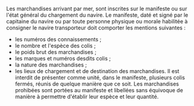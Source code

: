 Les marchandises arrivant par mer, sont inscrites sur
le manifeste ou sur l'état général du chargement du navire.
Le manifeste, daté et signé par le capitaine du navire ou par toute
personne physique ou morale habilitée à consigner le navire transporteur
doit comporter les mentions suivantes :
- les numéros des connaissements ;
- le nombre et l'espèce des colis ;
- le poids brut des marchandises ;
- les marques et numéros desdits colis ;
- la nature des marchandises ;
- les lieux de chargement et de destination des marchandises.
Il est interdit de présenter comme unité, dans le manifeste, plusieurs
colis fermés, réunis de quelque manière que ce soit.
Les marchandises prohibées sont portées au manifeste et libellées sans
équivoque de manière à permettre d'établir leur espèce et leur quantité.